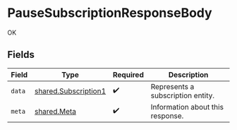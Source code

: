 # PauseSubscriptionResponseBody

OK


## Fields

| Field                                                               | Type                                                                | Required                                                            | Description                                                         |
| ------------------------------------------------------------------- | ------------------------------------------------------------------- | ------------------------------------------------------------------- | ------------------------------------------------------------------- |
| `data`                                                              | [shared.Subscription1](../../../sdk/models/shared/subscription1.md) | :heavy_check_mark:                                                  | Represents a subscription entity.                                   |
| `meta`                                                              | [shared.Meta](../../../sdk/models/shared/meta.md)                   | :heavy_check_mark:                                                  | Information about this response.                                    |